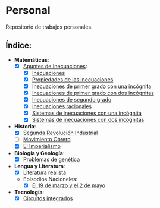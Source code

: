 # Personal
Repositorio de trabajos personales. 
## Índice:  
  * **Matemáticas**:
    - [x] [Apuntes de Inecuaciones](https://github.com/KaliNuska/Personal/blob/master/Inecuaciones/Apuntes%20de%20inecuaciones.md#apuntes-de-inecuaciones):  
      - [x] [Inecuaciones](https://github.com/KaliNuska/Personal/blob/master/Inecuaciones/Inecuaciones.md#inecuaciones)
      - [x] [Propiedades de las inecuaciones](https://github.com/KaliNuska/Personal/blob/master/Inecuaciones/Propiedades%20de%20las%20inecuaciones.md#propiedades-de-las-inecuaciones)
      - [x] [Inecuaciones de primer grado con una incógnita](https://github.com/KaliNuska/Personal/blob/master/Inecuaciones/Inecuaciones%20de%20primer%20grado%20con%20una%20inc%C3%B3gnita.md#resoluci%C3%B3n-de-inecuaciones-de-primer-grado)
      - [x] [Inecuaciones de primer grado con dos incógnitas](https://github.com/KaliNuska/Personal/blob/master/Inecuaciones/Inecuaciones%20de%20primer%20grado%20con%20dos%20inc%C3%B3gnitas.md#resoluci%C3%B3n-de-ecuaciones-con-dos-inc%C3%B3gnitas)
      - [x] [Inecuaciones de segundo grado](https://github.com/KaliNuska/Personal/blob/master/Inecuaciones/Inecuaciones%20de%20segundo%20grado.md#resoluci%C3%B3n-de-inecuaciones-de-segundo-grado)
      - [x] [Inecuaciones racionales](https://github.com/KaliNuska/Personal/blob/master/Inecuaciones/Inecuaciones%20racionales.md#resolver-inecuaciones-racionales)
      - [x] [Sistemas de inecuaciones con una incógnita](https://github.com/KaliNuska/Personal/blob/master/Inecuaciones/Sistemas%20de%20inecuaciones%20con%20una%20inc%C3%B3gnita.md#resoluci%C3%B3n-de-sistemas-de-inecuaciones-con-una-inc%C3%B3gnita)
      - [x] [Sistemas de inecuaciones con dos incógnitas](https://github.com/KaliNuska/Personal/blob/master/Inecuaciones/Sistemas%20de%20inecuaciones%20con%20dos%20inc%C3%B3gnitas.md#resoluci%C3%B3n-de-sistemas-de-inecuaciones-con-dos-inc%C3%B3gnitas)
  * **Historia**:
    - [x] [Segunda Revolución Industrial](https://github.com/KaliNuska/Personal/blob/master/Historia/Segunda%20Revoluci%C3%B3n%20Industrial.md#segunda-revoluci%C3%B3n-industrial)
    - [ ] [Movimiento Obrero](https://github.com/KaliNuska/Personal/blob/master/Historia/El%20Movimiento%20Obrero.md#el-movimiento-obrero)
    - [x] [El Imperialismo](https://github.com/KaliNuska/Personal/blob/master/Historia/El%20Imperialismo.md#el-imperialismo)
  * **Biología y Geología**:
    - [x] [Problemas de genética](https://github.com/KaliNuska/Personal/blob/master/Genetica/Problemas%20de%20gen%C3%A9tica.md#recopilaci%C3%B3n-de-problemas-de-gen%C3%A9tica-resueltos)
  * **Lengua y Literatura**:
    - [x] [Literatura realista](https://github.com/KaliNuska/Personal/blob/master/Lengua/Esquema%20-%20Literatura%20Realista.md#la-literatura-realista)
    * Episodios Nacioneles:
      - [x] [El 19 de marzo y el 2 de mayo](https://github.com/KaliNuska/Personal/blob/master/Lengua/Esquema%2C%20resumen%20y%20comentario%20de%20El%2019%20de%20marzo%20y%20el%202%20de%20mayo.md#esquema-resumen-y-comentario-de-el-19-de-marzo-y-el-2-de-mayo)
  * **Tecnología**:
    - [x] [Circuitos integrados](https://github.com/KaliNuska/Personal/blob/master/Tecnologia/Integrated%20Circuits%2074%20equivalence%20to%2040%20series.md#integrated-digital-circuits-tll-equivalence-74-series-to-40)
